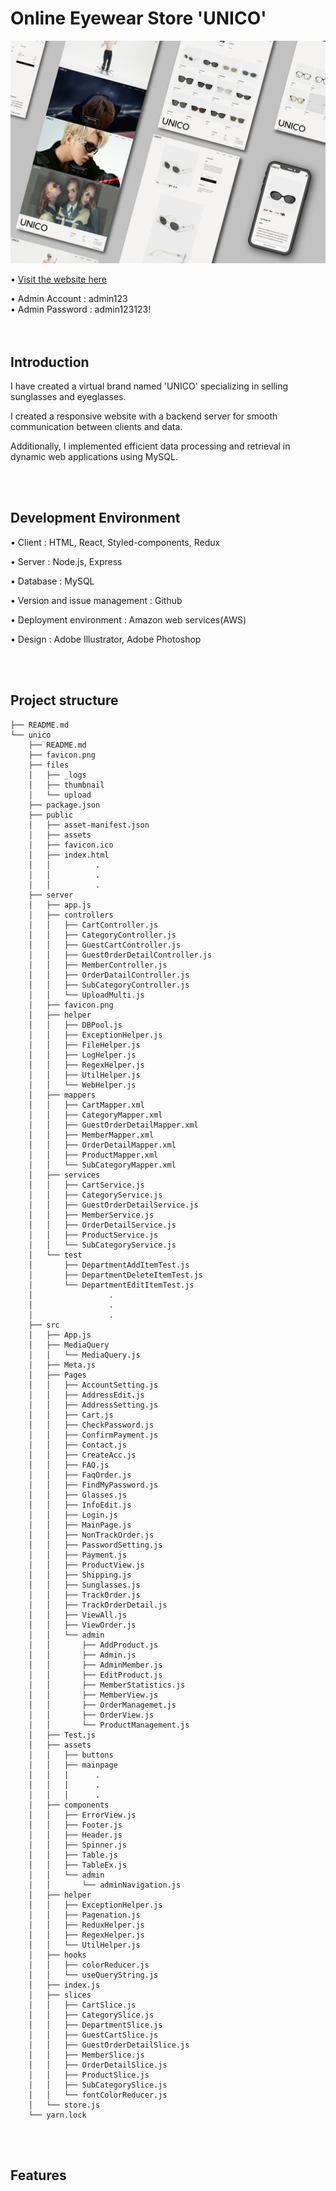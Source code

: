 # Online Eyewear Store 'UNICO'

![UNICO](./unico/src/assets/mainpage/unico.jpg)

• [Visit the website here](http://ec2-3-73-1-218.eu-central-1.compute.amazonaws.com:3001/)

•	Admin Account : admin123    
•	Admin Password : admin123123!  
<br /> <br />
## Introduction
I have created a virtual brand named 'UNICO' specializing in selling sunglasses and eyeglasses.

I created a responsive website with a backend server for smooth communication between clients and data.

Additionally, I implemented efficient data processing and retrieval in dynamic web applications using MySQL.

<br /> <br />
## Development Environment
•	Client : HTML, React, Styled-components, Redux

•	Server : Node.js, Express

•	Database : MySQL

•	Version and issue management : Github

•	Deployment environment : Amazon web services(AWS)

•	Design : Adobe Illustrator, Adobe Photoshop

<br /> <br />
## Project structure  

```
├── README.md
└── unico
    ├── README.md
    ├── favicon.png
    ├── files
    │   ├── _logs
    │   ├── thumbnail
    │   └── upload
    ├── package.json
    ├── public
    │   ├── asset-manifest.json
    │   ├── assets
    │   ├── favicon.ico
    │   ├── index.html
    │   │          .
    │   │          .
    │   │          .
    ├── server
    │   ├── app.js
    │   ├── controllers
    │   │   ├── CartController.js
    │   │   ├── CategoryController.js
    │   │   ├── GuestCartController.js
    │   │   ├── GuestOrderDetailController.js
    │   │   ├── MemberController.js
    │   │   ├── OrderDatailController.js
    │   │   ├── SubCategoryController.js
    │   │   └── UploadMulti.js
    │   ├── favicon.png
    │   ├── helper
    │   │   ├── DBPool.js
    │   │   ├── ExceptionHelper.js
    │   │   ├── FileHelper.js
    │   │   ├── LogHelper.js
    │   │   ├── RegexHelper.js
    │   │   ├── UtilHelper.js
    │   │   └── WebHelper.js
    │   ├── mappers
    │   │   ├── CartMapper.xml
    │   │   ├── CategoryMapper.xml
    │   │   ├── GuestOrderDetailMapper.xml
    │   │   ├── MemberMapper.xml
    │   │   ├── OrderDetailMapper.xml
    │   │   ├── ProductMapper.xml
    │   │   └── SubCategoryMapper.xml
    │   ├── services
    │   │   ├── CartService.js
    │   │   ├── CategoryService.js
    │   │   ├── GuestOrderDetailService.js
    │   │   ├── MemberService.js
    │   │   ├── OrderDetailService.js
    │   │   ├── ProductService.js
    │   │   └── SubCategoryService.js
    │   └── test
    │       ├── DepartmentAddItemTest.js
    │       ├── DepartmentDeleteItemTest.js
    │       └── DepartmentEditItemTest.js
    │                 .
    │                 .
    │                 .
    ├── src
    │   ├── App.js
    │   ├── MediaQuery
    │   │   └── MediaQuery.js
    │   ├── Meta.js
    │   ├── Pages
    │   │   ├── AccountSetting.js
    │   │   ├── AddressEdit.js
    │   │   ├── AddressSetting.js
    │   │   ├── Cart.js
    │   │   ├── CheckPassword.js
    │   │   ├── ConfirmPayment.js
    │   │   ├── Contact.js
    │   │   ├── CreateAcc.js
    │   │   ├── FAQ.js
    │   │   ├── FaqOrder.js
    │   │   ├── FindMyPassword.js
    │   │   ├── Glasses.js
    │   │   ├── InfoEdit.js
    │   │   ├── Login.js
    │   │   ├── MainPage.js
    │   │   ├── NonTrackOrder.js
    │   │   ├── PasswordSetting.js
    │   │   ├── Payment.js
    │   │   ├── ProductView.js
    │   │   ├── Shipping.js
    │   │   ├── Sunglasses.js
    │   │   ├── TrackOrder.js
    │   │   ├── TrackOrderDetail.js
    │   │   ├── ViewAll.js
    │   │   ├── ViewOrder.js
    │   │   └── admin
    │   │       ├── AddProduct.js
    │   │       ├── Admin.js
    │   │       ├── AdminMember.js
    │   │       ├── EditProduct.js
    │   │       ├── MemberStatistics.js
    │   │       ├── MemberView.js
    │   │       ├── OrderManagemet.js
    │   │       ├── OrderView.js
    │   │       └── ProductManagement.js
    │   ├── Test.js
    │   ├── assets
    │   │   ├── buttons
    │   │   ├── mainpage
    │   │   │      .
    │   │   │      .
    │   │   │      .
    │   ├── components
    │   │   ├── ErrorView.js
    │   │   ├── Footer.js
    │   │   ├── Header.js
    │   │   ├── Spinner.js
    │   │   ├── Table.js
    │   │   ├── TableEx.js
    │   │   └── admin
    │   │       └── adminNavigation.js
    │   ├── helper
    │   │   ├── ExceptionHelper.js
    │   │   ├── Pagenation.js
    │   │   ├── ReduxHelper.js
    │   │   ├── RegexHelper.js
    │   │   └── UtilHelper.js
    │   ├── hooks
    │   │   ├── colorReducer.js
    │   │   └── useQueryString.js
    │   ├── index.js
    │   ├── slices
    │   │   ├── CartSlice.js
    │   │   ├── CategorySlice.js
    │   │   ├── DepartmentSlice.js
    │   │   ├── GuestCartSlice.js
    │   │   ├── GuestOrderDetailSlice.js
    │   │   ├── MemberSlice.js
    │   │   ├── OrderDetailSlice.js
    │   │   ├── ProductSlice.js
    │   │   ├── SubCategorySlice.js
    │   │   └── fontColorReducer.js
    │   └── store.js
    └── yarn.lock
```

<br /> <br />
## Features


 
